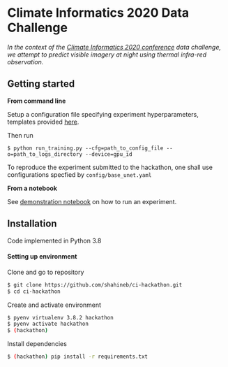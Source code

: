 # Climate Informatics 2020 Data Challenge

_In the context of the [Climate Informatics 2020 conference](https://ci2020.web.ox.ac.uk/home) data challenge, we attempt to predict visible imagery at night using thermal infra-red observation._

## Getting started

__From command line__

Setup a configuration file specifying experiment hyperparameters, templates provided [here](https://github.com/shahineb/ci-hackathon/tree/master/config).

Then run

```
$ python run_training.py --cfg=path_to_config_file --o=path_to_logs_directory --device=gpu_id
```

To reproduce the experiment submitted to the hackathon, one shall use configurations specfied by `config/base_unet.yaml`

__From a notebook__

See [demonstration notebook](https://github.com/shahineb/ci-hackathon/blob/master/notebooks/demo.ipynb) on how to run an experiment.


## Installation

Code implemented in Python 3.8

#### Setting up environment

Clone and go to repository
```bash
$ git clone https://github.com/shahineb/ci-hackathon.git
$ cd ci-hackathon
```

Create and activate environment
```bash
$ pyenv virtualenv 3.8.2 hackathon
$ pyenv activate hackathon
$ (hackathon)
```

Install dependencies
```bash
$ (hackathon) pip install -r requirements.txt
```

